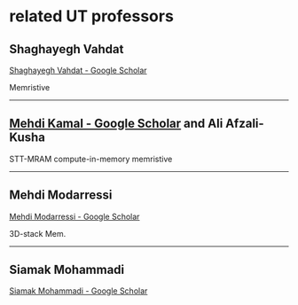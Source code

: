 # related UT professors

## Shaghayegh Vahdat

[Shaghayegh Vahdat - Google Scholar](https://scholar.google.com/citations?hl=en&user=AvdJvAEAAAAJ&view_op=list_works&sortby=pubdate)

Memristive

---

## [Mehdi Kamal - Google Scholar](https://scholar.google.com/citations?hl=en&user=cyfI_XQAAAAJ&view_op=list_works&sortby=pubdate) and Ali Afzali-Kusha

STT-MRAM
compute-in-memory
memristive

---

## Mehdi Modarressi

[Mehdi Modarressi - Google Scholar](https://scholar.google.com/citations?hl=en&user=z7UNzUoAAAAJ&view_op=list_works&sortby=pubdate)

3D-stack Mem.

---

## Siamak Mohammadi

[Siamak Mohammadi - Google Scholar](https://scholar.google.com/citations?hl=en&user=An1f5FUAAAAJ&view_op=list_works&sortby=pubdate)
